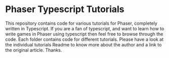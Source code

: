 Phaser Typescript Tutorials
===========================

This repository contains code for various tutorials for Phaser, completely written in Typescript. If you are a fan of typescript, and want to learn how to write games in Phaser using typescript then feel free to browse through the code. Each folder contains code for different tutorials. Please have a look at the individual tutorials Readme to know more about the author and a link to the original article. Thanks.